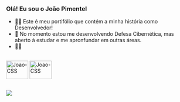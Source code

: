 ### Olá! Eu sou o João Pimentel
            
    
- 🧍‍♂️ Este é meu portifólio que contém a minha história como Desenvolvedor! 
- 🌱 No momento estou me desenvolvendo Defesa Cibernética, mas aberto à estudar e me apronfundar em outras áreas.
- 🍔🍟      
                                       
                                                       
                   
 <div style="display: inline_block"><br>
  <img align="center" alt="Joao-CSS" height="50" width="60" src="https://cdn.jsdelivr.net/gh/devicons/devicon/icons/java/java-original.svg">
  <img align="center" alt="Joao-CSS" height="50" width="60" src="https://cdn.jsdelivr.net/gh/devicons/devicon/icons/spring/spring-original-wordmark.svg" />

  
 
</div>
       
     
##


<div>
   <a href="https://www.linkedin.com/in/jo%C3%A3o-vitor-de-almeida-pimentel-831787186/" target="_blank"><img src="https://img.shields.io/badge/LinkedIn-0077B5?style=for-the-badge&logo=linkedin&logoColor=white" target="_blank"></a> 
</div
